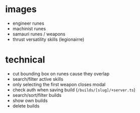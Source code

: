 # images
- engineer runes
- machinist runes
- samauri runes / weapons
- thrust versatility skills (legionairre)

# technical
- cut bounding box on runes cause they overlap
- search/filter active skills
- only selecting the first weapon closes modal
- check auth when saving build (`/builds/[slug]/+server.ts`)
- search/sort/filter builds
- show own builds
- delete builds